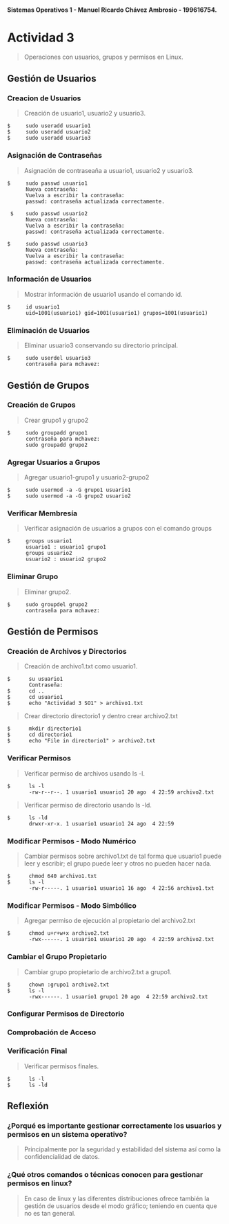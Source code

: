 #### Sistemas Operativos 1 - Manuel Ricardo Chávez Ambrosio - 199616754.

# Actividad 3

> Operaciones con usuarios, grupos y permisos en Linux.

## Gestión de Usuarios
### Creacion de Usuarios
> Creación de usuario1, usuario2 y usuario3.

    $     sudo useradd usuario1
    $     sudo useradd usuario2
    $     sudo useradd usuario3

### Asignación de Contraseñas
> Asignación de contraseaña a usuario1, usuario2 y usuario3.

    $     sudo passwd usuario1
          Nueva contraseña:
          Vuelva a escribir la contraseña:
          passwd: contraseña actualizada correctamente.

     $    sudo passwd usuario2
          Nueva contraseña:
          Vuelva a escribir la contraseña:
          passwd: contraseña actualizada correctamente.
         
    $     sudo passwd usuario3
          Nueva contraseña:
          Vuelva a escribir la contraseña:
          passwd: contraseña actualizada correctamente.

### Información de Usuarios
> Mostrar información de usuario1 usando el comando id.

    $     id usuario1
          uid=1001(usuario1) gid=1001(usuario1) grupos=1001(usuario1)

### Eliminación de Usuarios
> Eliminar usuario3 conservando su directorio principal.

    $     sudo userdel usuario3
          contraseña para mchavez:

## Gestión de Grupos
### Creación de Grupos
> Crear grupo1 y grupo2

    $     sudo groupadd grupo1
          contraseña para mchavez:
          sudo groupadd grupo2

### Agregar Usuarios a Grupos
> Agregar usuario1-grupo1 y usuario2-grupo2

    $     sudo usermod -a -G grupo1 usuario1
    $     sudo usermod -a -G grupo2 usuario2

### Verificar Membresía
> Verificar asignación de usuarios a grupos con el comando groups

    $     groups usuario1
          usuario1 : usuario1 grupo1
          groups usuario2
          usuario2 : usuario2 grupo2

### Eliminar Grupo
> Eliminar grupo2.

    $     sudo groupdel grupo2
          contraseña para mchavez:

## Gestión de Permisos

### Creación de Archivos y Directorios
> Creación de archivo1.txt como usuario1.

    $      su usuario1
           Contraseña:
    $      cd ..
    $      cd usuario1
    $      echo "Actividad 3 SO1" > archivo1.txt

> Crear directorio directorio1 y dentro crear archivo2.txt

    $      mkdir directorio1
    $      cd directorio1
    $      echo "File in directorio1" > archivo2.txt

### Verificar Permisos
> Verificar permiso de archivos usando ls -l.

    $      ls -l
           -rw-r--r--. 1 usuario1 usuario1 20 ago  4 22:59 archivo2.txt
> Verificar permiso de directorio usando ls -ld.

    $      ls -ld
           drwxr-xr-x. 1 usuario1 usuario1 24 ago  4 22:59

### Modificar Permisos - Modo Numérico
> Cambiar permisos sobre archivo1.txt de tal forma que usuario1 puede leer y escribir; el grupo puede leer y otros no pueden hacer nada.

    $      chmod 640 archivo1.txt
    $      ls -l
           -rw-r-----. 1 usuario1 usuario1 16 ago  4 22:56 archivo1.txt

### Modificar Permisos - Modo Simbólico
> Agregar permiso de ejecución al propietario del archivo2.txt

    $      chmod u+r+w+x archivo2.txt
           -rwx------. 1 usuario1 usuario1 20 ago  4 22:59 archivo2.txt

### Cambiar el Grupo Propietario
> Cambiar grupo propietario de archivo2.txt a grupo1.

    $      chown :grupo1 archivo2.txt
    $      ls -l
           -rwx------. 1 usuario1 grupo1 20 ago  4 22:59 archivo2.txt

### Configurar Permisos de Directorio
### Comprobación de Acceso
### Verificación Final
> Verificar permisos finales.

    $      ls -l
    $      ls -ld
    
## Reflexión
### ¿Porqué es importante gestionar correctamente los usuarios y permisos en un sistema operativo?
> Principalmente por la seguridad y estabilidad del sistema así como la confidencialidad de datos.
### ¿Qué otros comandos o técnicas conocen para gestionar permisos en linux?
> En caso de linux y las diferentes distribuciones ofrece también la gestión de usuarios desde el modo gráfico; teniendo en cuenta que no es tan general. 



